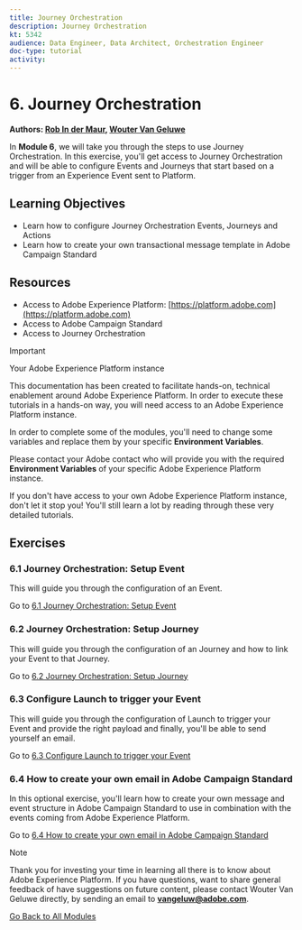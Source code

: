 ```yaml
---
title: Journey Orchestration
description: Journey Orchestration
kt: 5342
audience: Data Engineer, Data Architect, Orchestration Engineer
doc-type: tutorial
activity: 
---
```


# 6. Journey Orchestration

**Authors: [Rob In der Maur](https://www.linkedin.com/in/ridmaur/), [Wouter Van Geluwe](https://www.linkedin.com/in/woutervangeluwe/)**

In **Module 6**, we will take you through the steps to use Journey Orchestration. In this exercise, you'll get access to Journey Orchestration and will be able to configure Events and Journeys that start based on a trigger from an Experience Event sent to Platform.

## Learning Objectives

- Learn how to configure Journey Orchestration Events, Journeys and Actions
- Learn how to create your own transactional message template in Adobe Campaign Standard

## Resources

- Access to Adobe Experience Platform: [https://platform.adobe.com](https://platform.adobe.com)
- Access to Adobe Campaign Standard
- Access to Journey Orchestration

>[!IMPORTANT]
>
>Your Adobe Experience Platform instance
>
>This documentation has been created to facilitate hands-on, technical enablement around Adobe Experience Platform. In order to execute these tutorials in a hands-on way, you will need access to an Adobe Experience Platform instance.
>
>In order to complete some of the modules, you'll need to change some variables and replace them by your specific **Environment Variables**. 
>
>Please contact your Adobe contact who will provide you with the required **Environment Variables** of your specific Adobe Experience Platform instance.
>
>If you don't have access to your own Adobe Experience Platform instance, don't let it stop you! You'll still learn a lot by reading through these very detailed tutorials.

## Exercises

### 6.1 Journey Orchestration: Setup Event

This will guide you through the configuration of an Event.

Go to [6.1 Journey Orchestration: Setup Event](./ex1.md)

### 6.2 Journey Orchestration: Setup Journey

This will guide you through the configuration of an Journey and how to link your Event to that Journey.

Go to [6.2 Journey Orchestration: Setup Journey](./ex2.md)

### 6.3 Configure Launch to trigger your Event

This will guide you through the configuration of Launch to trigger your Event and provide the right payload and finally, you'll be able to send yourself an email.

Go to [6.3 Configure Launch to trigger your Event](./ex3.md)

### 6.4 How to create your own email in Adobe Campaign Standard

In this optional exercise, you'll learn how to create your own message and event structure in Adobe Campaign Standard to use in combination with the events coming from Adobe Experience Platform.

Go to [6.4 How to create your own email in Adobe Campaign Standard](./ex4.md)

>[!NOTE]
>
>Thank you for investing your time in learning all there is to know about Adobe Experience Platform. If you have questions, want to share general feedback of have suggestions on future content, please contact Wouter Van Geluwe directly, by sending an email to **vangeluw@adobe.com**.

[Go Back to All Modules](../../overview.md)
